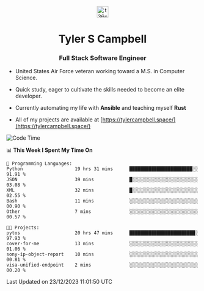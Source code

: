 <p align="center">
<a href="https://www.linkedin.com/in/t36campbell" target="blank"><img align="center" src="https://ik.imagekit.io/t36campbell/Portfolio/linkedin.png.original_m8bbGgPh6.png" alt="t36campbell" height="30" width="30" /></a>
</p>
<h1 align="center">Tyler S Campbell</h1>
<h3 align="center">Full Stack Software Engineer</h3>

* United States Air Force veteran working toward a M.S. in Computer Science.

* Quick study, eager to cultivate the skills needed to become an elite developer.

* Currently automating my life with **Ansible** and teaching myself **Rust**

* All of my projects are available at [https://tylercampbell.space/](https://tylercampbell.space/)

<!--START_SECTION:waka-->
![Code Time](http://img.shields.io/badge/Code%20Time-3%2C064%20hrs%2011%20mins-blue)

📊 **This Week I Spent My Time On** 

```text
💬 Programming Languages: 
Python                   19 hrs 31 mins      ███████████████████████░░   91.91 % 
JSON                     39 mins             █░░░░░░░░░░░░░░░░░░░░░░░░   03.08 % 
XML                      32 mins             █░░░░░░░░░░░░░░░░░░░░░░░░   02.55 % 
Bash                     11 mins             ░░░░░░░░░░░░░░░░░░░░░░░░░   00.90 % 
Other                    7 mins              ░░░░░░░░░░░░░░░░░░░░░░░░░   00.57 % 

🐱‍💻 Projects: 
pytos                    20 hrs 47 mins      ████████████████████████░   97.93 % 
cover-for-me             13 mins             ░░░░░░░░░░░░░░░░░░░░░░░░░   01.06 % 
sony-ip-object-report    10 mins             ░░░░░░░░░░░░░░░░░░░░░░░░░   00.81 % 
visa-unified-endpoint    2 mins              ░░░░░░░░░░░░░░░░░░░░░░░░░   00.20 % 
```


 Last Updated on 23/12/2023 11:01:50 UTC
<!--END_SECTION:waka-->
